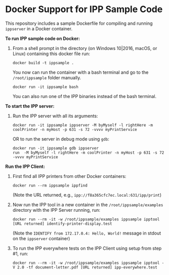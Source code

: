 # Docker Support for IPP Sample Code

This repository includes a sample Dockerfile for compiling and running `ippserver` in a Docker container.

**To run IPP sample code on Docker:**

1. From a shell prompt in the directory (on Windows 10|2016, macOS, or Linux) containing this docker file run: 

   ```
   docker build -t ippsample .
   ```
   You now can run the container with a bash terminal and go to the `/root/ippsample` folder manually.

   ```
   docker run -it ippsample bash
   ```

   You can also run one of the IPP binaries instead of the bash terminal.

**To start the IPP server:**

1. Run the IPP server with all its arguments:

   ```
   docker run -it ippsample ippserver -M byMyself -l rightHere -m coolPrinter -n myHost -p 631 -s 72 -vvvv myPrintService
   ```

   OR to run the server in debug mode using `gdb`:

   ```
   docker run -it ippsample gdb ippserver
   run  -M byMyself -l rightHere -m coolPrinter -n myHost -p 631 -s 72 -vvvv myPrintService
   ```

**Run the IPP Client:**

1. First find all IPP printers from other Docker containers:

   ```
   docker run --rm ippsample ippfind
   ```

   (Note the URL returned, e.g., `ipp://f8a365cfc7ec.local:631/ipp/print`)

2. Now run the IPP tool in a new container in the `/root/ippsample/examples` directory with the IPP Server running, run:

   ```
   docker run --rm -it -w /root/ippsample/examples ippsample ipptool [URL returned] identify-printer-display.test
   ```

   (Note the `IDENTIFY from 172.17.0.4: Hello, World!` message in stdout on the `ippserver` container)

2. To run the IPP everywhere tests on the IPP Client using setup from step #1, run:

   ```
   docker run --rm -it -w /root/ippsample/examples ippsample ipptool -V 2.0 -tf document-letter.pdf [URL returned] ipp-everywhere.test
   ```
